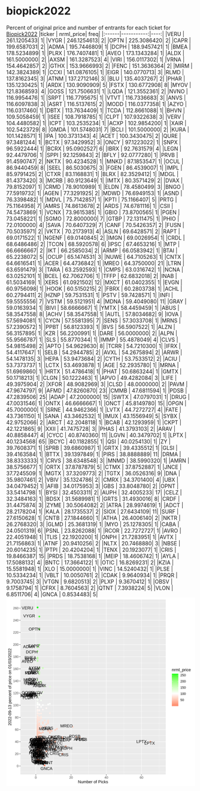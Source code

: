 # biopick2022
Percent of original price and number of entrants for each ticket for [Biopick2022](https://twitter.com/hashtag/Biopick2022)
|ticker |  nrml_price| freq|
|:------|-----------:|----:|
|VERU   | 261.1205433|    1|
|VYGR   | 246.1254613|    2|
|OPTN   | 225.3086420|    2|
|CAPR   | 199.6587031|    2|
|ADMA   | 195.7446809|    1|
|DCPH   | 188.9457421|    1|
|BMEA   | 178.5234899|    1|
|PLRX   | 176.7407481|    1|
|AVEO   | 173.1343284|    1|
|ALDX   | 161.5000000|    2|
|AXSM   | 161.3287523|    4|
|VIRI   | 156.0117302|    1|
|VRNA   | 154.4642857|    2|
|GTHX   | 153.9666993|    2|
|FENC   | 151.3636364|    2|
|MIRM   | 142.3824389|    1|
|CCXI   | 141.0876105|    1|
|EIGR   | 140.0770713|    3|
|RLMD   | 137.8162345|    3|
|ATNM   | 137.2712146|    3|
|BLU    | 135.4037267|    2|
|PHAR   | 135.1230425|    1|
|ARDX   | 130.9090909|    5|
|FSTX   | 130.6772908|    8|
|MYOV   | 121.8368593|    4|
|GOSS   | 121.7506631|    1|
|LQDA   | 121.3552361|    2|
|NVNO   | 116.9954476|    1|
|SRPT   | 116.7795675|    1|
|VTVT   | 116.7336683|    3|
|ANVS   | 116.6097838|    3|
|ASRT   | 116.5137615|    2|
|MODD   | 116.0377358|    1|
|AZYO   | 116.0317460|    1|
|DBTX   | 113.7634409|    1|
|TCDA   | 112.8661088|    1|
|BHVN   | 109.5058459|    1|
|ISEE   | 108.7918785|    1|
|CLPT   | 107.9322638|    3|
|VERV   | 104.4480582|    1|
|ICPT   | 103.2535234|    1|
|ACXP   | 102.9854200|    1|
|XAIR   | 102.5423729|    8|
|GMDA   | 101.5748031|    7|
|BCLI   | 101.5000000|    2|
|KURA   | 101.1428571|    1|
|IPA    | 100.3731343|    4|
|ACET   | 100.3430475|    2|
|QURE   |  97.3481244|    1|
|BCTX   |  97.3429952|    3|
|ONCY   |  97.1223022|    1|
|SNPX   |  96.5922444|    1|
|BCRX   |  95.0902527|    6|
|IBRX   |  92.7631579|    4|
|LEGN   |  92.4479706|    1|
|SPPI   |  92.1259843|    2|
|BFLY   |  92.0777280|    1|
|PRVB   |  91.4590747|    2|
|NKTX   |  90.4234528|    1|
|MNKD   |  87.1853547|    1|
|OCUL   |  86.9440459|    8|
|SEEL   |  86.5030675|    3|
|FGEN   |  86.4539007|    1|
|IMPL   |  85.9791425|    2|
|CTXR   |  83.1168831|    1|
|BLRX   |  82.3529412|    1|
|MDGL   |  81.4373420|    3|
|MCRB   |  80.9123649|    1|
|IMTX   |  80.3571429|    2|
|DVAX   |  79.8152097|    1|
|CRMD   |  78.9010989|    1|
|ELDN   |  78.4580499|    3|
|BNGO   |  77.5919732|    1|
|AGEN   |  77.3291925|    2|
|MDWD   |  76.6949153|    1|
|ASND   |  76.3398482|    1|
|MDVL   |  75.7142857|    1|
|KPTI   |  75.1166407|    5|
|PRTG   |  75.1164958|    7|
|AMRS   |  74.8613678|    2|
|ARDS   |  74.6781116|    1|
|CSII   |  74.5473869|    1|
|VCNX   |  73.9615385|    1|
|GBIO   |  73.8700565|    1|
|PGEN   |  73.0458221|    1|
|SGMO   |  72.8000000|    7|
|GTBP   |  72.1311475|    1|
|PHIO   |  72.0100000|    4|
|SAVA   |  70.6407329|    7|
|CANF   |  70.5426357|    2|
|FUSN   |  70.5035971|    2|
|VKTX   |  70.2173913|    4|
|ASLN   |  69.6428571|    2|
|RAPT   |  69.0171522|    1|
|NGENF  |  69.0140845|    2|
|IMGN   |  69.0026954|    1|
|CRDL   |  68.6486486|    2|
|TCON   |  68.5920578|    6|
|IPSC   |  67.4653216|    1|
|MTP    |  66.6666667|    2|
|IKT    |  66.2585034|    2|
|ARMP   |  66.0583942|    1|
|BTAI   |  65.2238072|    5|
|OCUP   |  65.1474531|    3|
|NUWE   |  64.7105263|    1|
|CNTX   |  64.6616541|    1|
|ACER   |  64.4736842|    1|
|MREO   |  64.3750000|   21|
|LTRN   |  63.6591479|    3|
|TARA   |  63.2592593|    1|
|CMPS   |  63.0316742|    1|
|NCNA   |  63.0252101|    1|
|BCEL   |  62.7062706|    1|
|TFFP   |  62.6832018|    2|
|INAB   |  61.5034169|    1|
|XERS   |  61.0921502|   12|
|MXCT   |  61.0402355|    1|
|EVGN   |  60.9756098|    1|
|HOOK   |  60.5150215|    2|
|FBRX   |  60.2803738|    1|
|ACHL   |  60.2794411|    2|
|HZNP   |  59.7531531|    1|
|PSTV   |  59.7428571|    1|
|INFI   |  59.5555556|    7|
|VSTM   |  59.5121951|    4|
|MDNA   |  59.4049080|   11|
|GRAY   |  59.0163934|    1|
|BIVI   |  58.6666667|    1|
|YMTX   |  58.4459459|    1|
|ABUS   |  58.3547558|    8|
|ACHV   |  58.3547558|    1|
|AUTL   |  57.8034682|    9|
|IOVA   |  57.5694081|    1|
|CYCN   |  57.5581395|    7|
|SENS   |  57.3033708|    1|
|MRNS   |  57.2390572|    1|
|PPBT   |  56.8123393|    1|
|BVS    |  56.5907522|    1|
|ALZN   |  56.3157895|    1|
|KZR    |  56.2200991|    1|
|DARE   |  56.0000000|    2|
|ALPN   |  55.9566787|    1|
|SLS    |  55.8770344|    1|
|IMMP   |  55.4878049|    4|
|CLVS   |  54.9815498|    2|
|APTO   |  54.9629630|    8|
|TCRR   |  54.7210300|    1|
|IFRX   |  54.4117647|    1|
|SELB   |  54.2944785|    2|
|AVXL   |  54.2675894|    2|
|ARWR   |  54.1478135|    3|
|HEPA   |  53.9473684|    2|
|CYTH   |  53.7533512|    2|
|ACIU   |  53.7373737|    1|
|LCTX   |  53.4693878|    1|
|AGE    |  52.2935780|    1|
|MRNA   |  51.6969860|    1|
|HRTX   |  51.4786418|    1|
|PHAT   |  50.6863244|    1|
|GMTX   |  50.1718213|    1|
|CLGN   |  50.1222463|    1|
|APVO   |  49.4282084|    3|
|LIFE   |  49.3975904|    2|
|XFOR   |  48.9082969|    3|
|CLSD   |  48.0000000|    2|
|PAVM   |  47.9674797|    9|
|AFMD   |  47.8260870|   23|
|CMMB   |  47.6811594|    1|
|PDSB   |  47.2839506|   25|
|ADAP   |  47.2000000|   15|
|SWTX   |  47.0797031|    1|
|DRUG   |  47.0031546|    1|
|ONTX   |  46.6666667|    1|
|ONCT   |  45.8149780|   15|
|OPGN   |  45.7000000|    1|
|SRNE   |  44.9462366|    1|
|LVTX   |  44.7272727|    4|
|FATE   |  43.7361150|    1|
|SANA   |  43.3462532|    1|
|IMUX   |  43.1556949|    5|
|SYBX   |  42.9752066|    2|
|ARCT   |  42.2048118|    1|
|BCAB   |  42.1293959|    1|
|CKPT   |  42.1221865|    9|
|XXII   |  41.7475728|    3|
|PHAS   |  41.3793103|    2|
|ARAV   |  40.8858447|    4|
|CYCC   |  40.8740360|   11|
|LGVN   |  40.3479702|    1|
|LPTX   |  40.1234568|   65|
|BCYC   |  40.1182855|    1|
|QSI    |  40.0254130|    1|
|ZY     |  39.7608371|    1|
|SPRB   |  39.6860987|    1|
|GRTX   |  39.4335512|    1|
|GLSI   |  39.4163584|    1|
|BTTX   |  39.1397849|    1|
|PIRS   |  38.8888889|   11|
|DRMA   |  38.8333333|    1|
|CRVS   |  38.6348548|    3|
|MNMD   |  38.5990320|    1|
|AMRN   |  38.5756677|    1|
|ORTX   |  37.8787879|    5|
|CTMX   |  37.8752887|    1|
|JNCE   |  37.7245509|    1|
|MGTX   |  37.3209773|    2|
|TGTX   |  36.0526316|    9|
|DNA    |  35.9807461|    2|
|VBIV   |  35.1324786|    2|
|CMRX   |  34.3701400|    4|
|UBX    |  34.0479452|    1|
|AFIB   |  34.0175953|    3|
|GBS    |  33.8048780|    2|
|OPNT   |  33.5414798|    1|
|BYSI   |  32.4503311|    2|
|AUPH   |  32.4005233|   17|
|CELZ   |  32.3484163|    1|
|BDSX   |  31.5689981|    1|
|GRTS   |  31.4930016|    8|
|CRDF   |  31.4475874|    3|
|ZYME   |  30.5064082|    2|
|ATRA   |  28.9974619|    1|
|ADCT   |  28.2178204|    1|
|KALA   |  28.1735537|    2|
|SIOX   |  27.6434109|   11|
|SURF   |  27.6150628|    1|
|CNTB   |  27.1844660|    1|
|ATHA   |  26.4006140|    2|
|NKTR   |  26.2768320|    3|
|GLMD   |  25.3681319|    1|
|MYO    |  25.1278305|    1|
|CABA   |  24.0501319|    6|
|PSNL   |  23.8262088|    1|
|RCOR   |  22.7272727|    1|
|AVRO   |  22.4051948|    1|
|TLIS   |  22.1920200|    1|
|ONPH   |  21.7283951|    1|
|AVTX   |  21.7156863|    1|
|ATNF   |  20.9410256|    2|
|NLTX   |  20.7468880|    3|
|NBSE   |  20.6014235|    1|
|PTPI   |  20.4204204|    1|
|TENX   |  20.1923077|    1|
|CRIS   |  19.8466387|   15|
|PRDS   |  18.7538168|    1|
|MEIP   |  18.4606742|    1|
|AYLA   |  17.5088132|    4|
|BNTC   |  17.3664122|    1|
|OTIC   |  16.8269231|    2|
|KZIA   |  15.5581948|    1|
|XLO    |  15.0000000|    1|
|VINC   |  14.5240432|    1|
|PLSE   |  10.5334234|    1|
|VBLT   |  10.0050761|    2|
|CDAK   |   9.9640934|    1|
|PRQR   |   9.7003745|    3|
|VTGN   |   9.6820513|    2|
|PLXP   |   9.3670412|    1|
|OBSV   |   9.1758794|    1|
|CFRX   |   8.7604563|    2|
|QTNT   |   7.3938224|    5|
|VLON   |   6.8511706|    4|
|GNCA   |   0.8534483|    5|
![retvspicks](biopicks.png?raw=true)

